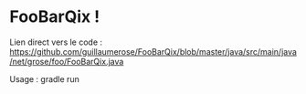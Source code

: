 FooBarQix !
===========

Lien direct vers le code : https://github.com/guillaumerose/FooBarQix/blob/master/java/src/main/java/net/grose/foo/FooBarQix.java

Usage : gradle run


